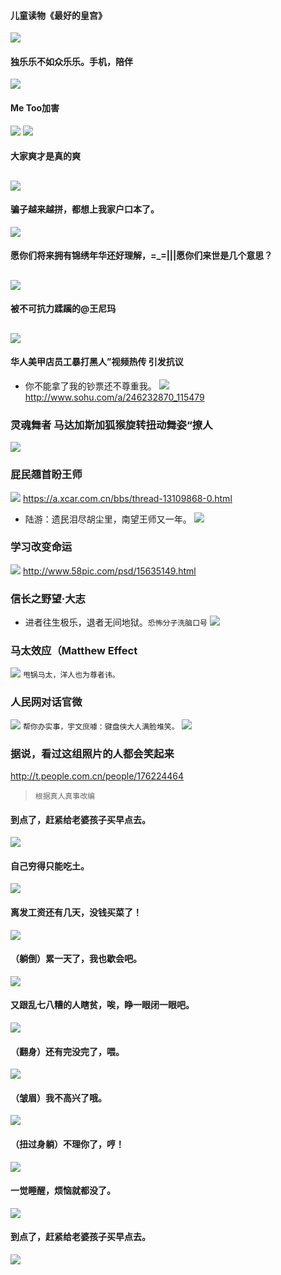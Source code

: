 #### 儿童读物《最好的皇宫》
![]([http://history.people.com.cn/NMediaFile/2015/1109/MAIN201511091654333197843004976.jpg)
#### 独乐乐不如众乐乐。手机，陪伴
![](https://img.alicdn.com/imgextra/i1/1821697222/TB2GX4UJH1YBuNjSszhXXcUsFXa_!!1821697222.jpg)
#### Me Too加害
![](https://s.abcnews.com/images/Lifestyle/me-too-march3-gty-mem-180618_hpEmbed_3x2_992.jpg)
![](http://pic1.dwnews.net/20180802/15331763885b626a4464e3a.jpg)
#### 大家爽才是真的爽
![](http://www.funshion.net.cn/img/960_90/www.gamefy.jpg)
---
#### 骗子越来越拼，都想上我家户口本了。
![](https://os.alipayobjects.com/rmsportal/xHzMFeQrbCUaXYh.jpg)
#### 愿你们将来拥有锦绣年华还好理解，=_=|||愿你们来世是几个意思？
![](https://wx2.sinaimg.cn/mw690/0070eHi0ly1fmg1svc3p7j30j60i0dhv.jpg)
---
#### 被不可抗力蹂躏的@王尼玛
![](https://wx1.sinaimg.cn/mw690/0070eHi0ly1fmduilopo5j31jk1jkaom.jpg)
---
#### 华人美甲店员工暴打黑人”视频热传 引发抗议
- 你不能拿了我的钞票还不尊重我。
![](http://5b0988e595225.cdn.sohucs.com/images/20180809/d2c6bc34aec44e7ab346082d11ffb059.jpeg)
http://www.sohu.com/a/246232870_115479
### 灵魂舞者 马达加斯加狐猴旋转扭动舞姿“撩人
![](https://t1.huanqiu.cn/2ca8a435bfe35318540b9ed6f42c61b3.jpg)
### 屁民翘首盼王师
![](http://image.xcar.com.cn/attachments/a/day_100921/20100921_d3e265f9b1983651d588AXByF80Ila9A.jpg-app)
https://a.xcar.com.cn/bbs/thread-13109868-0.html
- 陆游：遗民泪尽胡尘里，南望王师又一年。
![](https://timgsa.baidu.com/timg?image&quality=80&size=b9999_10000&sec=1525774822235&di=964395739709917c821947fcb2cdd540&imgtype=0&src=http%3A%2F%2Fimgsrc.baidu.com%2Fforum%2Fw%253D580%2Fsign%3Dabcfbd01a51ea8d38a22740ca70b30cf%2Fa89e512762d0f70309ba9f660bfa513d2797c589.jpg)
### 学习改变命运
![](http://pic.qiantucdn.com/58pic/15/63/51/49r58PICNAq_1024.jpg)
http://www.58pic.com/psd/15635149.html
### 信长之野望·大志
- 进者往生极乐，退者无间地狱。`恐怖分子洗脑口号`
![](http://www.gamecity.ne.jp/taishi/images/kokoro/world_09_001.jpg)
### 马太效应（Matthew Effect
![](http://img1.cache.netease.com/catchpic/D/D1/D13F41A5DDCED7A13723F510589EB8CF.jpg)
`甩锅马太，洋人也为尊者讳。`
### 人民网对话官微
![](http://afp.alicdn.com/afp-creative/creative/u115581350/44cd1c28d0c81b629470e1b405e06ab6.jpg)
`帮你办实事，宇文庶噱：键盘侠大人满脸堆笑。`
![](http://pic2.dwnews.net/20180409/2e8368ec06c7addbe991e79d99342660_w.jpg)
### 据说，看过这组照片的人都会笑起来
http://t.people.com.cn/people/176224464
>`根据真人真事改编`
#### 到点了，赶紧给老婆孩子买早点去。
![](http://i0.peopleurl.cn//nmsgimagev1/20180301/b_316801_multi_1519861234345.gif)
#### 自己穷得只能吃土。
![](http://i0.peopleurl.cn//nmsgimagev1/20180301/b_316801_multi_1519861236986.gif)
#### 离发工资还有几天，没钱买菜了！
![](http://i0.peopleurl.cn//nmsgimagev1/20180301/b_316801_multi_1519861237231.jpg)
#### （躺倒）累一天了，我也歇会吧。
![](http://i0.peopleurl.cn//nmsgimagev1/20180301/b_316801_multi_1519861237396.jpg)
#### 又跟乱七八糟的人瞎贫，唉，睁一眼闭一眼吧。
![](http://i0.peopleurl.cn//nmsgimagev1/20180301/b_316801_multi_1519861237552.jpg)
#### （翻身）还有完没完了，喂。
![](http://i0.peopleurl.cn//nmsgimagev1/20180301/b_316801_multi_1519861237708.jpg)
#### （皱眉）我不高兴了哦。
![](http://i0.peopleurl.cn//nmsgimagev1/20180301/b_316801_multi_1519861237864.jpg)
#### （扭过身躺）不理你了，哼！
![](http://i0.peopleurl.cn//nmsgimagev1/20180301/b_316801_multi_1519861238022.jpg)
#### 一觉睡醒，烦恼就都没了。
![](http://i0.peopleurl.cn//nmsgimagev1/20180301/b_316801_multi_1519861238189.jpg)
#### 到点了，赶紧给老婆孩子买早点去。
![](http://i0.peopleurl.cn//nmsgimagev1/20180301/b_316801_multi_1519861234345.gif)